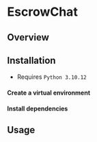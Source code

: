 # EscrowChat

## Overview

## Installation

* Requires `Python 3.10.12`

#### Create a virtual environment

#### Install dependencies

## Usage